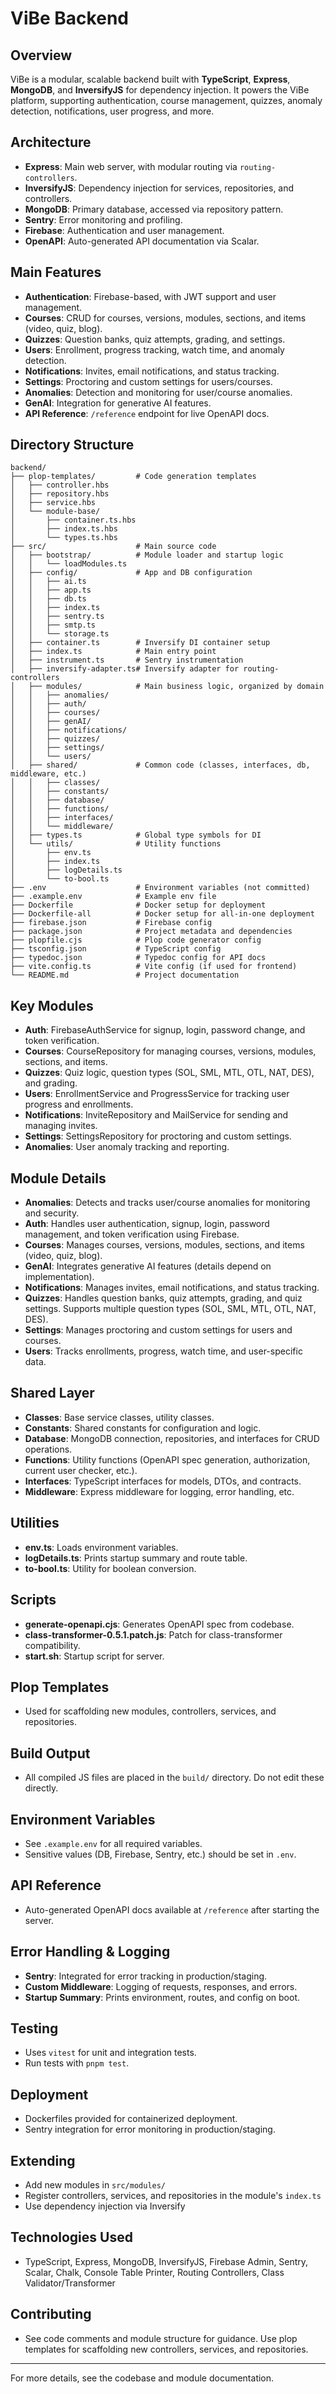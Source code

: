 # ViBe Backend

## Overview

ViBe is a modular, scalable backend built with **TypeScript**, **Express**, **MongoDB**, and **InversifyJS** for dependency injection. It powers the ViBe platform, supporting authentication, course management, quizzes, anomaly detection, notifications, user progress, and more.

## Architecture

- **Express**: Main web server, with modular routing via `routing-controllers`.
- **InversifyJS**: Dependency injection for services, repositories, and controllers.
- **MongoDB**: Primary database, accessed via repository pattern.
- **Sentry**: Error monitoring and profiling.
- **Firebase**: Authentication and user management.
- **OpenAPI**: Auto-generated API documentation via Scalar.

## Main Features

- **Authentication**: Firebase-based, with JWT support and user management.
- **Courses**: CRUD for courses, versions, modules, sections, and items (video, quiz, blog).
- **Quizzes**: Question banks, quiz attempts, grading, and settings.
- **Users**: Enrollment, progress tracking, watch time, and anomaly detection.
- **Notifications**: Invites, email notifications, and status tracking.
- **Settings**: Proctoring and custom settings for users/courses.
- **Anomalies**: Detection and monitoring for user/course anomalies.
- **GenAI**: Integration for generative AI features.
- **API Reference**: `/reference` endpoint for live OpenAPI docs.

## Directory Structure


```
backend/
├── plop-templates/         # Code generation templates
│   ├── controller.hbs
│   ├── repository.hbs
│   ├── service.hbs
│   └── module-base/
│       ├── container.ts.hbs
│       ├── index.ts.hbs
│       └── types.ts.hbs
├── src/                    # Main source code
│   ├── bootstrap/          # Module loader and startup logic
│   │   └── loadModules.ts
│   ├── config/             # App and DB configuration
│   │   ├── ai.ts
│   │   ├── app.ts
│   │   ├── db.ts
│   │   ├── index.ts
│   │   ├── sentry.ts
│   │   ├── smtp.ts
│   │   └── storage.ts
│   ├── container.ts        # Inversify DI container setup
│   ├── index.ts            # Main entry point
│   ├── instrument.ts       # Sentry instrumentation
│   ├── inversify-adapter.ts# Inversify adapter for routing-controllers
│   ├── modules/            # Main business logic, organized by domain
│   │   ├── anomalies/
│   │   ├── auth/
│   │   ├── courses/
│   │   ├── genAI/
│   │   ├── notifications/
│   │   ├── quizzes/
│   │   ├── settings/
│   │   └── users/
│   ├── shared/             # Common code (classes, interfaces, db, middleware, etc.)
│   │   ├── classes/
│   │   ├── constants/
│   │   ├── database/
│   │   ├── functions/
│   │   ├── interfaces/
│   │   └── middleware/
│   ├── types.ts            # Global type symbols for DI
│   └── utils/              # Utility functions
│       ├── env.ts
│       ├── index.ts
│       ├── logDetails.ts
│       └── to-bool.ts
├── .env                    # Environment variables (not committed)
├── .example.env            # Example env file
├── Dockerfile              # Docker setup for deployment
├── Dockerfile-all          # Docker setup for all-in-one deployment
├── firebase.json           # Firebase config
├── package.json            # Project metadata and dependencies
├── plopfile.cjs            # Plop code generator config
├── tsconfig.json           # TypeScript config
├── typedoc.json            # Typedoc config for API docs
├── vite.config.ts          # Vite config (if used for frontend)
└── README.md               # Project documentation
```

## Key Modules

- **Auth**: FirebaseAuthService for signup, login, password change, and token verification.
- **Courses**: CourseRepository for managing courses, versions, modules, sections, and items.
- **Quizzes**: Quiz logic, question types (SOL, SML, MTL, OTL, NAT, DES), and grading.
- **Users**: EnrollmentService and ProgressService for tracking user progress and enrollments.
- **Notifications**: InviteRepository and MailService for sending and managing invites.
- **Settings**: SettingsRepository for proctoring and custom settings.
- **Anomalies**: User anomaly tracking and reporting.

## Module Details

- **Anomalies**: Detects and tracks user/course anomalies for monitoring and security.
- **Auth**: Handles user authentication, signup, login, password management, and token verification using Firebase.
- **Courses**: Manages courses, versions, modules, sections, and items (video, quiz, blog).
- **GenAI**: Integrates generative AI features (details depend on implementation).
- **Notifications**: Manages invites, email notifications, and status tracking.
- **Quizzes**: Handles question banks, quiz attempts, grading, and quiz settings. Supports multiple question types (SOL, SML, MTL, OTL, NAT, DES).
- **Settings**: Manages proctoring and custom settings for users and courses.
- **Users**: Tracks enrollments, progress, watch time, and user-specific data.

## Shared Layer

- **Classes**: Base service classes, utility classes.
- **Constants**: Shared constants for configuration and logic.
- **Database**: MongoDB connection, repositories, and interfaces for CRUD operations.
- **Functions**: Utility functions (OpenAPI spec generation, authorization, current user checker, etc.).
- **Interfaces**: TypeScript interfaces for models, DTOs, and contracts.
- **Middleware**: Express middleware for logging, error handling, etc.

## Utilities

- **env.ts**: Loads environment variables.
- **logDetails.ts**: Prints startup summary and route table.
- **to-bool.ts**: Utility for boolean conversion.

## Scripts

- **generate-openapi.cjs**: Generates OpenAPI spec from codebase.
- **class-transformer-0.5.1.patch.js**: Patch for class-transformer compatibility.
- **start.sh**: Startup script for server.

## Plop Templates

- Used for scaffolding new modules, controllers, services, and repositories.

## Build Output

- All compiled JS files are placed in the `build/` directory. Do not edit these directly.

## Environment Variables

- See `.example.env` for all required variables.
- Sensitive values (DB, Firebase, Sentry, etc.) should be set in `.env`.

## API Reference

- Auto-generated OpenAPI docs available at `/reference` after starting the server.

## Error Handling & Logging

- **Sentry**: Integrated for error tracking in production/staging.
- **Custom Middleware**: Logging of requests, responses, and errors.
- **Startup Summary**: Prints environment, routes, and config on boot.

## Testing

- Uses `vitest` for unit and integration tests.
- Run tests with `pnpm test`.

## Deployment

- Dockerfiles provided for containerized deployment.
- Sentry integration for error monitoring in production/staging.

## Extending

- Add new modules in `src/modules/`
- Register controllers, services, and repositories in the module's `index.ts`
- Use dependency injection via Inversify

## Technologies Used

- TypeScript, Express, MongoDB, InversifyJS, Firebase Admin, Sentry, Scalar, Chalk, Console Table Printer, Routing Controllers, Class Validator/Transformer

## Contributing

- See code comments and module structure for guidance. Use plop templates for scaffolding new controllers, services, and repositories.

---

For more details, see the codebase and module documentation.
